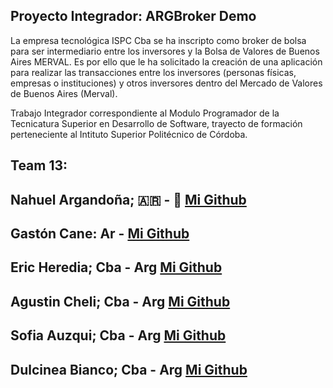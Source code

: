 
## Proyecto Integrador: ARGBroker Demo
 La empresa tecnológica ISPC Cba se ha inscripto como broker de bolsa para ser
 intermediario entre los inversores y la Bolsa de Valores de Buenos Aires MERVAL.
 Es por ello que le ha solicitado la creación de una aplicación para realizar las transacciones
 entre los inversores (personas físicas, empresas o instituciones) y otros inversores dentro
 del Mercado de Valores de Buenos Aires (Merval).

 Trabajo Integrador correspondiente al Modulo Programador de la Tecnicatura Superior en Desarrollo de Software, trayecto de formación perteneciente al Intituto Superior Politécnico de Córdoba.

## Team 13:
 ## Nahuel Argandoña; 🇦🇷 - 🐣 [Mi Github](https://github.com/Aubar48)
 ## Gastón Cane: Ar - [Mi Github](https://github.com/GasmauC)
 ## Eric Heredia; Cba - Arg [Mi Github](https://github.com/Eric-Heredia)
 ## Agustin Cheli; Cba - Arg [Mi Github](https://github.com/AgustinCheli)
 ## Sofia Auzqui; Cba - Arg [Mi Github](https://github.com/Sofyauzqui)
 ## Dulcinea Bianco; Cba - Arg [Mi Github](https://github.com/DulcineaBianco)
 